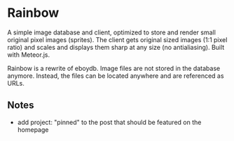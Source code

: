 # Rainbow
A simple image database and client, optimized to store and render small original pixel images (sprites). The client gets original sized images (1:1 pixel ratio) and scales and displays them sharp at any size (no antialiasing). Built with Meteor.js.

Rainbow is a rewrite of eboydb. Image files are not stored in the database anymore. Instead, the files can be located anywhere and are referenced as URLs.

## Notes
- add project: "pinned" to the post that should be featured on the homepage

